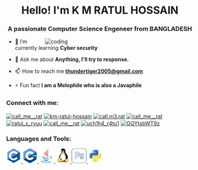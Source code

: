 <h1 align="center">Hello! I'm K M RATUL HOSSAIN</h1>
<h3 align="center">A passionate Computer Science Engeneer from BANGLADESH</h3>

<img align="right" alt="coding" width="400" src="https://www.google.com/imgres?imgurl=https://camp githubusercontent.com/8a9c71854d1987a0b488cal7b4ca6fb56e36"> 

- 🌱 I’m currently learning **Cyber security**

- 💬 Ask me about **Anything, I'll try to response.**

- 📫 How to reach me **thundertiger2005@gmail.com**

- ⚡ Fun fact **I am a Melophile who is also a Javaphile**

<h3 align="left">Connect with me:</h3>
<p align="left">
<a href="https://twitter.com/call_me__rat" target="blank"><img align="center" src="https://raw.githubusercontent.com/rahuldkjain/github-profile-readme-generator/master/src/images/icons/Social/twitter.svg" alt="call_me__rat" height="30" width="40" /></a>
<a href="https://linkedin.com/in/km-ratul-hossain" target="blank"><img align="center" src="https://raw.githubusercontent.com/rahuldkjain/github-profile-readme-generator/master/src/images/icons/Social/linked-in-alt.svg" alt="km-ratul-hossain" height="30" width="40" /></a>
<a href="https://fb.com/call.m3.rat" target="blank"><img align="center" src="https://raw.githubusercontent.com/rahuldkjain/github-profile-readme-generator/master/src/images/icons/Social/facebook.svg" alt="call.m3.rat" height="30" width="40" /></a>
<a href="https://instagram.com/call_me__rat" target="blank"><img align="center" src="https://raw.githubusercontent.com/rahuldkjain/github-profile-readme-generator/master/src/images/icons/Social/instagram.svg" alt="call_me__rat" height="30" width="40" /></a>
<a href="https://www.youtube.com/c/ratul_x_ryuu" target="blank"><img align="center" src="https://raw.githubusercontent.com/rahuldkjain/github-profile-readme-generator/master/src/images/icons/Social/youtube.svg" alt="ratul_x_ryuu" height="30" width="40" /></a>
<a href="https://www.hackerrank.com/call_me__rat" target="blank"><img align="center" src="https://raw.githubusercontent.com/rahuldkjain/github-profile-readme-generator/master/src/images/icons/Social/hackerrank.svg" alt="call_me__rat" height="30" width="40" /></a>
<a href="https://www.leetcode.com/uch1h4_r4tu1" target="blank"><img align="center" src="https://raw.githubusercontent.com/rahuldkjain/github-profile-readme-generator/master/src/images/icons/Social/leet-code.svg" alt="uch1h4_r4tu1" height="30" width="40" /></a>
<a href="https://discord.gg/GQYtsbWT9z" target="blank"><img align="center" src="https://raw.githubusercontent.com/rahuldkjain/github-profile-readme-generator/master/src/images/icons/Social/discord.svg" alt="GQYtsbWT9z" height="30" width="40" /></a>
</p>

<h3 align="left">Languages and Tools:</h3>
<p align="left"> <a href="https://www.cprogramming.com/" target="_blank" rel="noreferrer"> <img src="https://raw.githubusercontent.com/devicons/devicon/master/icons/c/c-original.svg" alt="c" width="40" height="40"/> </a> <a href="https://www.w3schools.com/cpp/" target="_blank" rel="noreferrer"> <img src="https://raw.githubusercontent.com/devicons/devicon/master/icons/cplusplus/cplusplus-original.svg" alt="cplusplus" width="40" height="40"/> </a> <a href="https://www.java.com" target="_blank" rel="noreferrer"> <img src="https://raw.githubusercontent.com/devicons/devicon/master/icons/java/java-original.svg" alt="java" width="40" height="40"/> </a> <a href="https://www.linux.org/" target="_blank" rel="noreferrer"> <img src="https://raw.githubusercontent.com/devicons/devicon/master/icons/linux/linux-original.svg" alt="linux" width="40" height="40"/> </a> <a href="https://www.photoshop.com/en" target="_blank" rel="noreferrer"> <img src="https://raw.githubusercontent.com/devicons/devicon/master/icons/photoshop/photoshop-line.svg" alt="photoshop" width="40" height="40"/> </a> <a href="https://www.python.org" target="_blank" rel="noreferrer"> <img src="https://raw.githubusercontent.com/devicons/devicon/master/icons/python/python-original.svg" alt="python" width="40" height="40"/> </a> </p>
